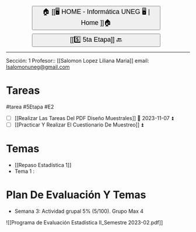 
<button style="width:70%;  margin-left:14%; margin-bottom: 10px;"><p style="font-size:18px; margin: 0 10; "> 🏠 [[🖥️ HOME - Informática UNEG 🖥️ | Home ]]🏠 </p> </button>
<button style="width:70%;  margin-left:14%"><p style="font-size:18px; margin: 0 10; ">  [[5️⃣ 5ta Etapa]] 🔙 </p> </button>



---
Sección: 1
Profesor:: [[Salomon Lopez Liliana Maria]]
email: [lsalomonuneg@gmail.com](mailto:lsalomonuneg@gmail.com)

# Tareas 
#tarea #5Etapa #E2
- [ ]  [[Realizar Las Tareas Del PDF Diseño Muestrales]] 📅 2023-11-07 ⏫ 
- [ ] [[Practicar Y Realizar El Cuestionario De Muestreo]] ⏫ 

# Temas
- [[Repaso Estadística 1]]
- Tema 1 : 


# Plan De Evaluación Y Temas

- Semana 3: Actividad grupal 5% (5/100). Grupo Max 4

![[Programa de Evaluación Estadística II_Semestre 2023-02.pdf]]